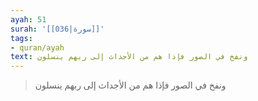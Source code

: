 ```yaml
---
ayah: 51
surah: '[[036|سورة]]'
tags:
- quran/ayah
text: ونفخ في الصور فإذا هم من الأجداث إلى ربهم ينسلون
---
```

> ونفخ في الصور فإذا هم من الأجداث إلى ربهم ينسلون
